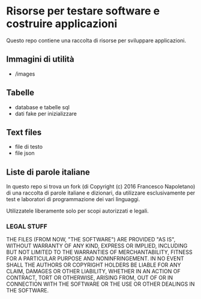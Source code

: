 # Risorse per testare software e costruire applicazioni

Questo repo contiene una raccolta di risorse per sviluppare applicazioni.

## Immagini di utilità

* /images

## Tabelle

* database e tabelle sql
* dati fake per inizializzare

## Text files

* file di testo
* file json

## Liste di parole italiane

In questo repo si trova un fork (di Copyright (c) 2016 Francesco Napoletano) di una raccolta di parole italiane e dizionari, da utilizzare esclusivamente per test e laboratori di programmazione dei vari linguaggi.

Utilizzatele liberamente solo per scopi autorizzati e legali.



### LEGAL STUFF

THE FILES (FROM NOW, "THE SOFTWARE") ARE PROVIDED "AS IS", WITHOUT WARRANTY OF ANY KIND, EXPRESS OR IMPLIED, INCLUDING BUT NOT LIMITED TO THE WARRANTIES OF MERCHANTABILITY,
FITNESS FOR A PARTICULAR PURPOSE AND NONINFRINGEMENT. IN NO EVENT SHALL THE AUTHORS OR COPYRIGHT HOLDERS BE LIABLE FOR ANY CLAIM, DAMAGES OR OTHER LIABILITY,
WHETHER IN AN ACTION OF CONTRACT, TORT OR OTHERWISE, ARISING FROM, OUT OF OR IN CONNECTION WITH THE SOFTWARE OR THE USE OR OTHER DEALINGS IN THE SOFTWARE.
